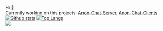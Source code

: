 
Hi 👋 <br>
Currently working on this projects: [Anon-Chat-Server](https://github.com/Braslerl/Anon-Chat-Server), [Anon-Chat-Clients](https://github.com/Braslerl/Anon-Chat-Clients)
[![Github stats](https://github-readme-stats.vercel.app/api?username=Braslerl&count_private=true&show_icons=true&theme=nord)](https://github.com/anuraghazra/github-readme-stats)
[![Top Langs](https://github-readme-stats.vercel.app/api/top-langs/?username=Braslerl&theme=nord)](https://github.com/anuraghazra/github-readme-stats)
<br>
![](https://api.ghprofile.me/view?username=Braslerl)

